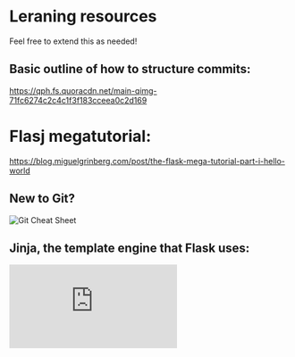# Leraning resources
Feel free to extend this as needed!

## Basic outline of how to structure commits:
https://qph.fs.quoracdn.net/main-qimg-71fc6274c2c4c1f3f183cceea0c2d169

# Flasj megatutorial:
https://blog.miguelgrinberg.com/post/the-flask-mega-tutorial-part-i-hello-world

## New to Git?
![Git Cheat Sheet](https://qph.fs.quoracdn.net/main-qimg-71fc6274c2c4c1f3f183cceea0c2d169)

## Jinja, the template engine that Flask uses:
![Jinja 2 Cheat Sheet](https://opensource.com/sites/default/files/gated-content/osdc_cheatsheet-jinja2.pdf)